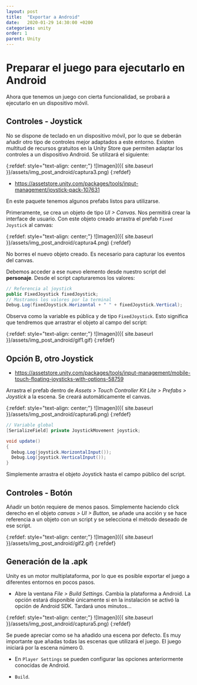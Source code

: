 ```yaml
---
layout: post
title:  "Exportar a Android"
date:   2020-01-29 14:30:00 +0200
categories: unity
order: 1
parent: Unity
---
```


# Preparar el juego para ejecutarlo en Android

Ahora que tenemos un juego con cierta funcionalidad, se probará a ejecutarlo en un dispositivo móvil.

## Controles - Joystick

No se dispone de teclado en un dispositivo móvil, por lo que se deberán añadir otro tipo de controles mejor adaptados a este entorno. Existen multitud de recursos gratuitos en la Unity Store que permiten adaptar los controles a un dispositivo Android. Se utilizará el siguiente:

{:refdef: style="text-align: center;"}
![Imagen]({{ site.baseurl }}/assets/img_post_android/captura3.png)
{:refdef}

* <https://assetstore.unity.com/packages/tools/input-management/joystick-pack-107631>

En este paquete tenemos algunos prefabs listos para utilizarse.

Primeramente, se crea un objeto de tipo *UI > Canvas*. Nos permitirá crear la interface de usuario. Con este objeto creado arrastra el prefab `Fixed Joystick` al canvas:

{:refdef: style="text-align: center;"}
![Imagen]({{ site.baseurl }}/assets/img_post_android/captura4.png)
{:refdef}

No borres el nuevo objeto creado. Es necesario para capturar los eventos del canvas.

Debemos acceder a ese nuevo elemento desde nuestro script del **personaje**. Desde el script capturaremos los valores:

```csharp
// Referencia al joystick
public FixedJoystick fixedJoystick;
// Mostramos los valores por la terminal
Debug.Log(fixedJoystick.Horizontal + " " + fixedJoystick.Vertical);
```

Observa como la variable es pública y de tipo `FixedJoystick`. Esto significa que tendremos que arrastrar el objeto al campo del script:

{:refdef: style="text-align: center;"}
![Imagen]({{ site.baseurl }}/assets/img_post_android/gif1.gif)
{:refdef}

## Opción B, otro Joystick

* <https://assetstore.unity.com/packages/tools/input-management/mobile-touch-floating-joysticks-with-options-58759>

Arrastra el prefab dentro de *Assets > Touch Controller Kit Lite > Prefabs > Joystick* a la escena. Se creará automáticamente el canvas.

{:refdef: style="text-align: center;"}
![Imagen]({{ site.baseurl }}/assets/img_post_android/captura6.png)
{:refdef}

```csharp
// Variable global
[SerializeField] private JoystickMovement joystick;

void update()
{
  Debug.Log(joystick.HorizontalInput());
  Debug.Log(joystick.VerticalInput());
}
```

Simplemente arrastra el objeto Joystick hasta el campo público del script.

## Controles - Botón

Añadir un botón requiere de menos pasos. Simplemente haciendo click derecho en el objeto *canvas > UI > Button*, se añade una acción y se hace referencia a un objeto con un script y se selecciona el método deseado de ese script.

{:refdef: style="text-align: center;"}
![Imagen]({{ site.baseurl }}/assets/img_post_android/gif2.gif)
{:refdef}


## Generación de la .apk

Unity es un motor multiplataforma, por lo que es posible exportar el juego a diferentes entornos en pocos pasos.

* Abre la ventana *File > Build Settings*. Cambia la plataforma a Android. La opción estará disponible únicamente si en la instalación se activó la opción de Android SDK. Tardará unos minutos...

{:refdef: style="text-align: center;"}
![Imagen]({{ site.baseurl }}/assets/img_post_android/captura5.png)
{:refdef}

Se puede apreciar como se ha añadido una escena por defecto. Es muy importante que añadas todas las escenas que utilizará el juego. El juego iniciará por la escena número 0.

* En `Player Settings` se pueden configurar las opciones anteriormente conocidas de Android.

* `Build`.
